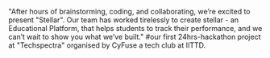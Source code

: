 "After hours of brainstorming, coding, and collaborating, we’re excited to present "Stellar".
Our team has worked tirelessly to create stellar - an Educational Platform, that helps students to track their performance,
and we can’t wait to show you what we’ve built."
#our first 24hrs-hackathon project at "Techspectra" organised by CyFuse a tech club at IITTD.
